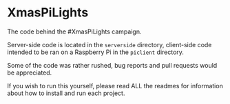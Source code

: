 # XmasPiLights  
The code behind the \#XmasPiLights campaign.

Server-side code is located in the `serverside` directory, client-side code intended to be ran on a Raspberry Pi in the `piclient` directory.

Some of the code was rather rushed, bug reports and pull requests would be appreciated.

If you wish to run this yourself, please read ALL the readmes for information about how to install and run each project.